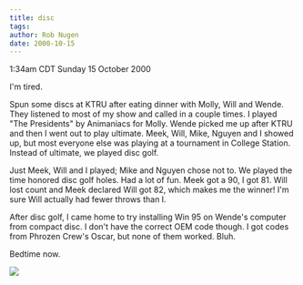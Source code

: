 ```yaml
---
title: disc
tags: 
author: Rob Nugen
date: 2000-10-15
---
```


<title>disc</title>
<p class=date>1:34am CDT Sunday 15 October 2000

<p>I'm tired.

<p>Spun some discs at KTRU after eating dinner with Molly, Will and
Wende.  They listened to most of my show and called in a couple times.
I played "The Presidents" by Animaniacs for Molly.  Wende picked me up
after KTRU and then I went out to play ultimate.  Meek, Will, Mike,
Nguyen and I showed up, but most everyone else was playing at a
tournament in College Station.  Instead of ultimate, we played disc
golf.

<p>Just Meek, Will and I played; Mike and Nguyen chose not to.  We
played the time honored disc golf holes.  Had a lot of fun.  Meek got
a 90, I got 81.  Will lost count and Meek declared Will got 82, which
makes me the winner!  I'm sure Will actually had fewer throws than I.

<p>After disc golf, I came home to try installing Win 95 on Wende's
computer from compact disc.  I don't have the correct OEM code
though.  I got codes from Phrozen Crew's Oscar, but none of them
worked.  Bluh.

<p>Bedtime now.

<p><img src='/images/rob/wL-ROB.gif'>

